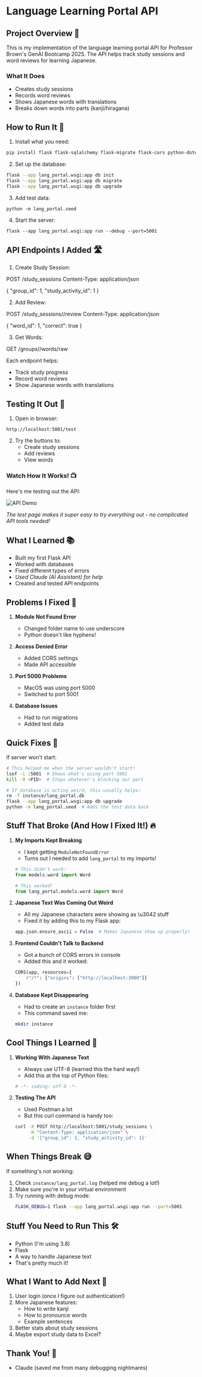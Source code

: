 # Language Learning Portal API

## Project Overview 🎉

This is my implementation of the language learning portal API for Professor Brown's GenAI Bootcamp 2025. The API helps track study sessions and word reviews for learning Japanese.

### What It Does
- Creates study sessions
- Records word reviews
- Shows Japanese words with translations
- Breaks down words into parts (kanji/hiragana)

## How to Run It 🚀

1. Install what you need:

```bash
pip install flask flask-sqlalchemy flask-migrate flask-cors python-dotenv
``` 


2. Set up the database:

```bash
flask --app lang_portal.wsgi:app db init
flask --app lang_portal.wsgi:app db migrate
flask --app lang_portal.wsgi:app db upgrade
```

3. Add test data:
```
python -m lang_portal.seed
```

4. Start the server:
```
flask --app lang_portal.wsgi:app run --debug --port=5001
```

## API Endpoints I Added 🛣️

1. Create Study Session:

POST /study_sessions
Content-Type: application/json

{
    "group_id": 1,
    "study_activity_id": 1
}

2. Add Review:

POST /study_sessions/<id>/review
Content-Type: application/json

{
    "word_id": 1,
    "correct": true
}

3. Get Words:

GET /groups/<id>/words/raw

Each endpoint helps:
- Track study progress
- Record word reviews
- Show Japanese words with translations

## Testing It Out 🧪

1. Open in browser:
```
http://localhost:5001/test
```

2. Try the buttons to:
   - Create study sessions
   - Add reviews
   - View words

### Watch How It Works! 📺
Here's me testing out the API:

![API Demo](https://raw.githubusercontent.com/devchicajas/free-genai-bootcamp-2025/main/docs/assets/apiendpoint.gif)


*The test page makes it super easy to try everything out - no complicated API tools needed!*

## What I Learned 📚

- Built my first Flask API
- Worked with databases
- Fixed different types of errors
- *Used Claude (AI Assistant) for help*
- Created and tested API endpoints

## Problems I Fixed 🐛

1. **Module Not Found Error**
   - Changed folder name to use underscore
   - Python doesn't like hyphens!

2. **Access Denied Error**
   - Added CORS settings
   - Made API accessible

3. **Port 5000 Problems**
   - MacOS was using port 5000
   - Switched to port 5001

4. **Database Issues**
   - Had to run migrations
   - Added test data

## Quick Fixes 🔧

If server won't start:

```bash
# This helped me when the server wouldn't start!
lsof -i :5001  # Shows what's using port 5001
kill -9 <PID>  # Stops whatever's blocking our port

# If database is acting weird, this usually helps:
rm -f instance/lang_portal.db
flask --app lang_portal.wsgi:app db upgrade
python -m lang_portal.seed  # Adds the test data back
```

## Stuff That Broke (And How I Fixed It!) 🔥

1. **My Imports Kept Breaking**
   - I kept getting `ModuleNotFoundError` 
   - Turns out I needed to add `lang_portal` to my imports!
   ```python
   # This didn't work:
   from models.word import Word
   
   # This worked!
   from lang_portal.models.word import Word
   ```

2. **Japanese Text Was Coming Out Weird**
   - All my Japanese characters were showing as \u3042 stuff
   - Fixed it by adding this to my Flask app:
   ```python
   app.json.ensure_ascii = False  # Makes Japanese show up properly!
   ```

3. **Frontend Couldn't Talk to Backend**
   - Got a bunch of CORS errors in console
   - Added this and it worked:
   ```python
   CORS(app, resources={
       r"/*": {"origins": ["http://localhost:3000"]}
   })
   ```

4. **Database Kept Disappearing**
   - Had to create an `instance` folder first
   - This command saved me:
   ```bash
   mkdir instance
   ```

## Cool Things I Learned 🌟

1. **Working With Japanese Text**
   - Always use UTF-8 (learned this the hard way!)
   - Add this at the top of Python files:
   ```python
   # -*- coding: utf-8 -*-
   ```

2. **Testing The API**
   - Used Postman a lot
   - But this curl command is handy too:
   ```bash
   curl -X POST http://localhost:5001/study_sessions \
        -H "Content-Type: application/json" \
        -d '{"group_id": 1, "study_activity_id": 1}'
   ```

## When Things Break 😅

If something's not working:
1. Check `instance/lang_portal.log` (helped me debug a lot!)
2. Make sure you're in your virtual environment
3. Try running with debug mode:
   ```bash
   FLASK_DEBUG=1 flask --app lang_portal.wsgi:app run --port=5001
   ```

## Stuff You Need to Run This 🛠️

- Python (I'm using 3.8)
- Flask
- A way to handle Japanese text
- That's pretty much it!

## What I Want to Add Next 🚀

1. User login (once I figure out authentication!)
2. More Japanese features:
   - How to write kanji
   - How to pronounce words
   - Example sentences
3. Better stats about study sessions
4. Maybe export study data to Excel?

## Thank You! 🙏

- Claude (saved me from many debugging nightmares)
